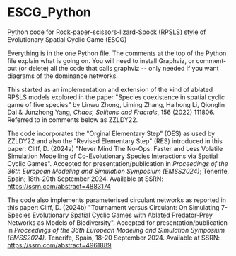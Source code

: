 # ESCG_Python
 Python code for Rock-paper-scissors-lizard-Spock (RPSLS) style of Evolutionary Spatial Cyclic Game (ESCG)

 Everything is in the one Python file. The comments at the top of the Python file explain what is going on. 
 You will need to install Graphviz, or comment-out (or delete) all the code that calls graphviz -- only needed if you want diagrams of the dominance networks.

 This started as an implementation and extension of the kind of ablated RPSLS models explored in the paper "Species coexistence in spatial cyclic game of five species" by Linwu Zhong, Liming Zhang, Haihong Li, Qionglin Dai & Junzhong Yang, _Chaos, Solitons and Fractals_, 156 (2022) 111806. Referred to in comments below as ZZLDY22.

The code incorporates the "Orginal Elementary Step" (OES) as used by ZZLDY22 and also the "Revised Elementary Step" (RES) introduced in this paper:
Cliff, D. (2024a) "Never Mind The No-Ops: Faster and Less Volatile Simulation Modelling of Co-Evolutionary Species Interactions via Spatial Cyclic Games". Accepted for presentation/publication in _Proceedings of the 36th European Modeling and Simulation Symposium (EMSS2024)_; Tenerife, Spain; 18th-20th September 2024.
Available at SSRN: https://ssrn.com/abstract=4883174

The code also implements parameterised circulant networks as reported in this paper:
Cliff, D. (2024b) "Tournament versus Circulant: On Simulating 7-Species Evolutionary Spatial Cyclic Games with Ablated Predator-Prey Networks as Models of Biodiversity". Accepted for presentation/publication in _Proceedings of the 36th European Modeling and Simulation Symposium (EMSS2024)_. Tenerife, Spain, 18-20 September 2024.
Available at SSRN: https://ssrn.com/abstract=4961889
